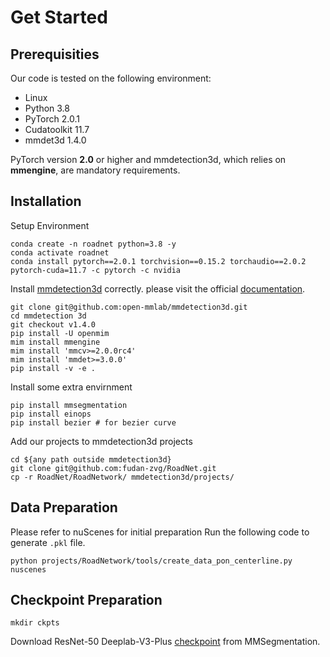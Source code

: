# Get Started
## Prerequisities
Our code is tested on the following environment:
- Linux
- Python 3.8
- PyTorch 2.0.1
- Cudatoolkit 11.7
- mmdet3d 1.4.0


PyTorch version **2.0** or higher and mmdetection3d, which relies on **mmengine**, are mandatory requirements.

## Installation
Setup Environment
```
conda create -n roadnet python=3.8 -y
conda activate roadnet
conda install pytorch==2.0.1 torchvision==0.15.2 torchaudio==2.0.2 pytorch-cuda=11.7 -c pytorch -c nvidia
```
Install [mmdetection3d](https://github.com/open-mmlab/mmdetection3d) correctly. please visit the official [documentation](https://mmdetection3d.readthedocs.io/en/latest/get_started.html).
```
git clone git@github.com:open-mmlab/mmdetection3d.git
cd mmdetection 3d
git checkout v1.4.0
pip install -U openmim
mim install mmengine
mim install 'mmcv>=2.0.0rc4'
mim install 'mmdet>=3.0.0'
pip install -v -e .
```
Install some extra envirnment
```
pip install mmsegmentation
pip install einops
pip install bezier # for bezier curve
```
Add our projects to mmdetection3d projects
```
cd ${any path outside mmdetection3d}
git clone git@github.com:fudan-zvg/RoadNet.git
cp -r RoadNet/RoadNetwork/ mmdetection3d/projects/
```
## Data Preparation
Please refer to nuScenes for initial preparation
Run the following code to generate `.pkl` file.
```
python projects/RoadNetwork/tools/create_data_pon_centerline.py nuscenes
```

## Checkpoint Preparation
```
mkdir ckpts
```
Download ResNet-50 Deeplab-V3-Plus [checkpoint](https://download.openmmlab.com/mmsegmentation/v0.5/deeplabv3plus/deeplabv3plus_r50-d8_512x1024_80k_cityscapes/deeplabv3plus_r50-d8_512x1024_80k_cityscapes_20200606_114049-f9fb496d.pth) from MMSegmentation.
